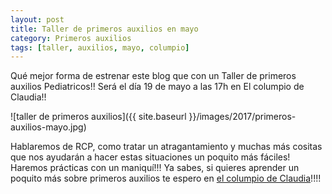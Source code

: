 ```yaml
---
layout: post
title: Taller de primeros auxilios en mayo
category: Primeros auxilios
tags: [taller, auxilios, mayo, columpio]
---
```


Qué mejor forma de estrenar este blog que con un Taller de primeros auxilios Pediatricos!! Será el día 19 de mayo a las 17h en El columpio de Claudia!!

![taller de primeros auxilios]({{ site.baseurl }}/images/2017/primeros-auxilios-mayo.jpg)

Hablaremos de RCP, como tratar un atragantamiento y muchas más cositas que nos ayudarán a hacer estas situaciones un poquito más fáciles!
Haremos prácticas con un maniquí!!!
Ya sabes, si quieres aprender un poquito más sobre primeros auxilios te espero en [el columpio de Claudia](http://www.elcolumpiodeclaudia.com/)!!!!
